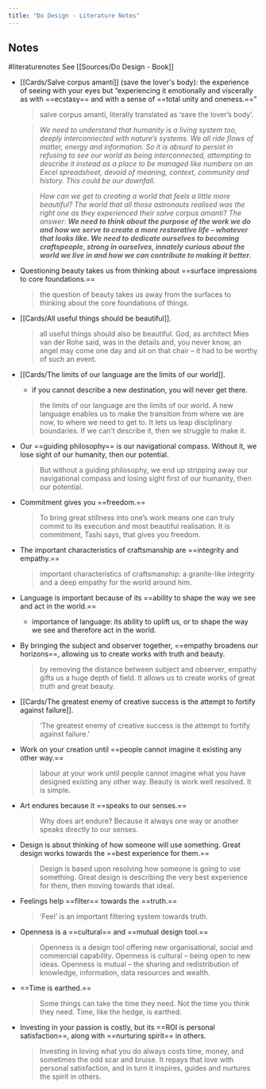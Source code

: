 ```yaml
---
title: "Do Design - Literature Notes"
---
```

## Notes
#literaturenotes
See [[Sources/Do Design - Book]]
- [[Cards/Salve corpus amanti]] (save the lover's body): the experience of seeing with your eyes but “experiencing it emotionally and viscerally as with ==ecstasy== and with a sense of ==total unity and oneness.==”
    >salve corpus amanti, literally translated as ‘save the lover’s body’.
   
   >_We need to understand that humanity is a living system too, deeply interconnected with nature’s systems. We all ride flows of matter, energy and information. So it is absurd to persist in refusing to see our world as being interconnected, attempting to describe it instead as a place to be managed like numbers on an Excel spreadsheet, devoid of meaning, context, community and history. This could be our downfall._ 
    
	>_How can we get to creating a world that feels a little more beautiful? The world that all those astronauts realised was the right one as they experienced their salve corpus amanti? The answer: **We need to think about the purpose of the work we do and how we serve to create a more restorative life – whatever that looks like. We need to dedicate ourselves to becoming craftspeople, strong in ourselves, innately curious about the world we live in and how we can contribute to making it better.**_
- Questioning beauty takes us from thinking about ==surface impressions to core foundations.==
   
   >the question of beauty takes us away from the surfaces to thinking about the core foundations of things.
- [[Cards/All useful things should be beautiful]].
   
   >all useful things should also be beautiful. God, as architect Mies van der Rohe said, was in the details and, you never know, an angel may come one day and sit on that chair – it had to be worthy of such an event.
- [[Cards/The limits of our language are the limits of our world]].
    - if you cannot describe a new destination, you will never get there.
  
  >the limits of our language are the limits of our world. A new language enables us to make the transition from where we are now, to where we need to get to. It lets us leap disciplinary boundaries. If we can’t describe it, then we struggle to make it.
- Our ==guiding philosophy== is our navigational compass. Without it, we lose sight of our humanity, then our potential.
    >But without a guiding philosophy, we end up stripping away our navigational compass and losing sight first of our humanity, then our potential.
- Commitment gives you ==freedom.==
   >To bring great stillness into one’s work means one can truly commit to its execution and most beautiful realisation. It is commitment, Tashi says, that gives you freedom.
- The important characteristics of craftsmanship are ==integrity and empathy.==
   >important characteristics of craftsmanship: a granite-like integrity and a deep empathy for the world around him.
- Language is important because of its ==ability to shape the way we see and act in the world.==
    - importance of language: its ability to uplift us, or to shape the way we see and therefore act in the world.
- By bringing the subject and observer together, ==empathy broadens our horizons==, allowing us to create works with truth and beauty.
    >by removing the distance between subject and observer, empathy gifts us a huge depth of field. It allows us to create works of great truth and great beauty.
- [[Cards/The greatest enemy of creative success is the attempt to fortify against failure]].
   >‘The greatest enemy of creative success is the attempt to fortify against failure.’
- Work on your creation until ==people cannot imagine it existing any other way.==
   >labour at your work until people cannot imagine what you have designed existing any other way. Beauty is work well resolved. It is simple.
- Art endures because it ==speaks to our senses.==
   >Why does art endure? Because it always one way or another speaks directly to our senses.
- Design is about thinking of how someone will use something. Great design works towards the ==best experience for them.==
   >Design is based upon resolving how someone is going to use something. Great design is describing the very best experience for them, then moving towards that ideal.
- Feelings help ==filter== towards the ==truth.==
    >‘Feel’ is an important filtering system towards truth.
- Openness is a ==cultural== and ==mutual design tool.==
   >Openness is a design tool offering new organisational, social and commercial capability. Openness is cultural – being open to new ideas. Openness is mutual – the sharing and redistribution of knowledge, information, data resources and wealth.
- ==Time is earthed.==
   >Some things can take the time they need. Not the time you think they need. Time, like the hedge, is earthed.
- Investing in your passion is costly, but its ==ROI is personal satisfaction==, along with ==nurturing spirit== in others.
   >Investing in loving what you do always costs time, money, and sometimes the odd scar and bruise. It repays that love with personal satisfaction, and in turn it inspires, guides and nurtures the spirit in others.


